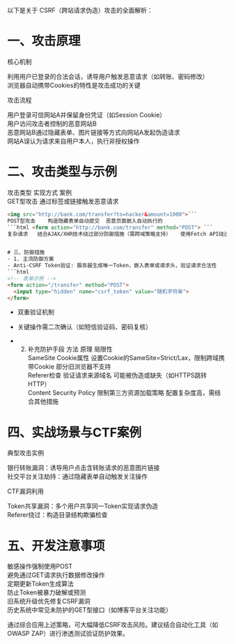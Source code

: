 以下是关于 ‌CSRF（跨站请求伪造）攻击‌的全面解析：  

# 一、攻击原理

核心机制‌  

利用用户已登录的合法会话，诱导用户触发恶意请求（如转账、密码修改）  
浏览器自动携带Cookies的特性是攻击成功的关键  

攻击流程‌

用户登录可信网站A并保留身份凭证（如Session Cookie）  
用户访问攻击者控制的恶意网站B  
恶意网站B通过隐藏表单、图片链接等方式向网站A发起伪造请求  
网站A误认为请求来自用户本人，执行非授权操作  

# 二、攻击类型与示例

攻击类型	实现方式	案例  
GET型攻击‌	通过<img>标签或<a>链接触发恶意请求	
```html 
<img src="http://bank.com/transfer?to=hacker&amount=1000">```
POST型攻击‌	构造隐藏表单自动提交	恶意页面嵌入自动执行的
```html <form action="http://bank.com/transfer" method="POST"> ```
复杂请求‌	结合AJAX/XHR技术绕过部分防御措施（需跨域策略支持）	使用Fetch API绕过Referer检查  


# 三、防御措施
- 1. 主流防御方案  
- Anti-CSRF Token验证‌: 服务器生成唯一Token，嵌入表单或请求头，验证请求合法性  
```html
<!-- 表单示例 -->
<form action="/transfer" method="POST">
  <input type="hidden" name="csrf_token" value="随机字符串">
</form>
```
- 双重验证机制‌  
- 关键操作需二次确认（如短信验证码、密码复核）  

- 2. 补充防护手段
方法	原理	局限性  
SameSite Cookie属性‌	设置Cookie的SameSite=Strict/Lax，限制跨域携带Cookie	部分旧浏览器不支持  
Referer检查‌	验证请求来源域名	可能被伪造或缺失（如HTTPS跳转HTTP）  
Content Security Policy‌	限制第三方资源加载策略	配置复杂度高，需结合其他措施  

# 四、实战场景与CTF案例

典型攻击实例‌  

银行转账漏洞‌：诱导用户点击含转账请求的恶意图片链接  
社交平台关注劫持‌：通过隐藏表单自动触发关注操作  

CTF漏洞利用‌  

Token共享漏洞‌：多个用户共享同一Token实现请求伪造  
Referer绕过‌：构造目录结构欺骗检查  

# 五、开发注意事项

敏感操作强制使用POST‌  
避免通过GET请求执行数据修改操作  
定期更新Token生成算法‌  
防止Token被暴力破解或预测  
旧系统升级优先修复CSRF漏洞‌  
历史系统中常见未防护的GET型接口（如博客平台关注功能）  

通过综合应用上述策略，可大幅降低CSRF攻击风险。建议结合自动化工具（如OWASP ZAP）进行渗透测试验证防护效果。  